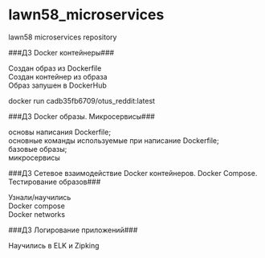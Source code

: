 # lawn58_microservices
lawn58 microservices repository

###ДЗ Docker контейнеры###

Создан образ из Dockerfile  
Cоздан контейнер из образа  
Образ запушен в  DockerHub  


docker run cadb35fb6709/otus_reddit:latest  

###ДЗ Docker образы. Микросервисы###

основы написания Dockerfile;  
основные команды используемые при написание Dockerfile;  
базовые образы;  
микросервисы  

###ДЗ Сетевое взаимодействие Docker контейнеров. Docker Compose. Тестирование образов###  

Узнали/научились  
Docker compose  
Docker networks  

###ДЗ Логирование приложений###

Научились в ELK и Zipking

